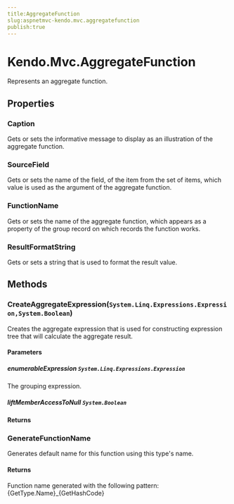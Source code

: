 ```yaml
---
title:AggregateFunction
slug:aspnetmvc-kendo.mvc.aggregatefunction
publish:true
---
```


# Kendo.Mvc.AggregateFunction
Represents an aggregate function.


## Properties
### Caption
Gets or sets the informative message to display as an illustration of the aggregate function.
### SourceField
Gets or sets the name of the field, of the item from the set of items, which value is used as the argument of the aggregate function.
### FunctionName
Gets or sets the name of the aggregate function, which appears as a property of the group record on which records the function works.
### ResultFormatString
Gets or sets a string that is used to format the result value.



## Methods

### CreateAggregateExpression(`System.Linq.Expressions.Expression,System.Boolean`)
Creates the aggregate expression that is used for constructing expression
            tree that will calculate the aggregate result.


#### Parameters

##### enumerableExpression `System.Linq.Expressions.Expression`
The grouping expression.

##### liftMemberAccessToNull `System.Boolean`




#### Returns




### GenerateFunctionName
Generates default name for this function using this type's name.



#### Returns
Function name generated with the following pattern:
            {GetType.Name}_{GetHashCode}




 
